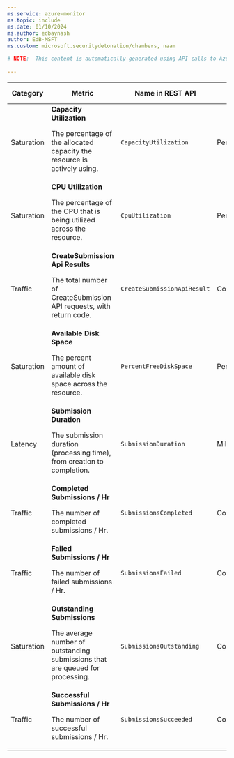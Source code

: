 ```yaml
---
ms.service: azure-monitor
ms.topic: include
ms.date: 01/10/2024
ms.author: edbaynash
author: EdB-MSFT
ms.custom: microsoft.securitydetonation/chambers, naam

# NOTE:  This content is automatically generated using API calls to Azure. Any edits made on these files will be overwritten in the next run of the script. 
 
---
```


  
  
|Category|Metric|Name in REST API|Unit|Aggregation|Dimensions|Time Grains|DS Export|
|---|---|---|---|---|---|---|---|
|Saturation|**Capacity Utilization**<p><p>The percentage of the allocated capacity the resource is actively using. |`CapacityUtilization` |Percent |Maximum, Minimum |`Region`|PT1M |No|
|Saturation|**CPU Utilization**<p><p>The percentage of the CPU that is being utilized across the resource. |`CpuUtilization` |Percent |Average, Maximum, Minimum |`Region`|PT1M |No|
|Traffic|**CreateSubmission Api Results**<p><p>The total number of CreateSubmission API requests, with return code. |`CreateSubmissionApiResult` |Count |Count |`OperationName`, `ServiceTypeName`, `Region`, `HttpReturnCode`|PT1M |No|
|Saturation|**Available Disk Space**<p><p>The percent amount of available disk space across the resource. |`PercentFreeDiskSpace` |Percent |Average, Maximum, Minimum |`Region`|PT1M |No|
|Latency|**Submission Duration**<p><p>The submission duration (processing time), from creation to completion. |`SubmissionDuration` |MilliSeconds |Maximum, Minimum |`Region`|PT1M |No|
|Traffic|**Completed Submissions / Hr**<p><p>The number of completed submissions / Hr. |`SubmissionsCompleted` |Count |Maximum, Minimum |`Region`|PT1M |No|
|Traffic|**Failed Submissions / Hr**<p><p>The number of failed submissions / Hr. |`SubmissionsFailed` |Count |Maximum, Minimum |`Region`|PT1M |No|
|Saturation|**Outstanding Submissions**<p><p>The average number of outstanding submissions that are queued for processing. |`SubmissionsOutstanding` |Count |Average, Maximum, Minimum |`Region`|PT1M |No|
|Traffic|**Successful Submissions / Hr**<p><p>The number of successful submissions / Hr. |`SubmissionsSucceeded` |Count |Maximum, Minimum |`Region`|PT1M |No|